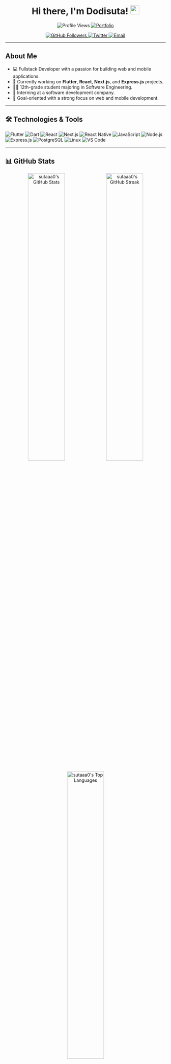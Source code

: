 <h1 align="center">Hi there, I'm Dodisuta! <img src="https://github.com/sutaaa0/sutaaa0/blob/main/icons/Hi.gif" width="28px"/></h1>

<p align="center">
  <img src="https://komarev.com/ghpvc/?username=sutaaa0&color=dc143c&style=for-the-badge" alt="Profile Views"/>
  <a href="https://dodisuta-me.vercel.app/">
    <img src="https://img.shields.io/badge/Portfolio-543DE0?style=for-the-badge&logo=About.me&logoColor=white" alt="Portfolio"/>
  </a>
</p>

<p align="center">
  <a href="https://github.com/sutaaa0">
    <img src="https://img.shields.io/github/followers/sutaaa0?label=Followers&style=social" alt="GitHub Followers"/>
  </a>
  <a href="https://twitter.com/sutaa_28">
    <img src="https://img.shields.io/twitter/follow/sutaa_28?label=Twitter&style=social" alt="Twitter"/>
  </a>
  <a href="mailto:sutadev0@gmail.com">
    <img src="https://img.shields.io/badge/Email-D14836?style=flat&logo=gmail&logoColor=white" alt="Email"/>
  </a>
</p>

---

## About Me

- 💻 Fullstack Developer with a passion for building web and mobile applications.
- 🌱 Currently working on **Flutter**, **React**, **Next.js**, and **Express.js** projects.
- 👨‍🎓 12th-grade student majoring in Software Engineering.
- 💼 Interning at a software development company.
- 🎯 Goal-oriented with a strong focus on web and mobile development.

---

## 🛠️ Technologies & Tools

![Flutter](https://img.shields.io/badge/Flutter-%2302569B.svg?style=for-the-badge&logo=Flutter&logoColor=white)
![Dart](https://img.shields.io/badge/Dart-%230175C2.svg?style=for-the-badge&logo=Dart&logoColor=white)
![React](https://img.shields.io/badge/React-%2320232a.svg?style=for-the-badge&logo=React&logoColor=%2361DAFB)
![Next.js](https://img.shields.io/badge/Next.js-%23000000.svg?style=for-the-badge&logo=Next.js&logoColor=white)
![React Native](https://img.shields.io/badge/React_Native-%2320232a.svg?style=for-the-badge&logo=React&logoColor=%2361DAFB)
![JavaScript](https://img.shields.io/badge/JavaScript-%23F7DF1E.svg?style=for-the-badge&logo=JavaScript&logoColor=black)
![Node.js](https://img.shields.io/badge/Node.js-%2343853D.svg?style=for-the-badge&logo=Node.js&logoColor=white)
![Express.js](https://img.shields.io/badge/Express.js-%23404d59.svg?style=for-the-badge&logo=Express&logoColor=white)
![PostgreSQL](https://img.shields.io/badge/PostgreSQL-%23316192.svg?style=for-the-badge&logo=PostgreSQL&logoColor=white)
![Linux](https://img.shields.io/badge/Linux-%23FCC624.svg?style=for-the-badge&logo=Linux&logoColor=black)
![VS Code](https://img.shields.io/badge/VS_Code-%23007ACC.svg?style=for-the-badge&logo=Visual-Studio-Code&logoColor=white)

---

## 📊 GitHub Stats

<div align="center">
  <img src="https://github-readme-stats.vercel.app/api?username=sutaaa0&theme=tokyonight&hide_border=false&include_all_commits=true&count_private=false" alt="sutaaa0's GitHub Stats" width="48%"/>
  <img src="https://github-readme-streak-stats.herokuapp.com/?user=sutaaa0&theme=tokyonight&hide_border=false" alt="sutaaa0's GitHub Streak" width="48%"/>
</div>
<div align="center">
  <img src="https://github-readme-stats.vercel.app/api/top-langs/?username=sutaaa0&theme=tokyonight&hide_border=false&include_all_commits=true&count_private=false&layout=compact" alt="sutaaa0's Top Languages" width="48%"/>
</div>

---

## 🚀 Projects

- [Personal Finance Management App](https://github.com/sutaaa0/finance-app) - A Flutter app to manage personal finances.
- [Express & Prisma API](https://github.com/sutaaa0/express-prisma-api) - A backend API built with Express.js and Prisma, using PostgreSQL.

---

## 📈 GitHub Activity

<div align="center">
  <img src="https://github-readme-activity-graph.vercel.app/graph?username=sutaaa0&theme=tokyo-night" alt="sutaaa0's GitHub Activity Graph"/>
</div>

---

<details>
  <summary><h2> <img align="center" src="https://github.com/[YourUsername]/[YourUsername]/blob/main/icons/Contact.gif" width="37"/> Contact Me</h2></summary>
  <p>
    <i>You can reach out to me via</i>
    <a href="mailto:[your-email]">
      <img align="center" src="https://github.com/[YourUsername]/[YourUsername]/blob/main/icons/Gmail.gif" width="100"/>
    </a>
  </p>
</details>
